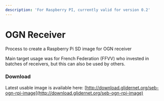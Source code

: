 ```yaml
---
description: 'For Raspberry PI, currently valid for version 0.2'
---
```


# OGN Receiver

Process to create a Raspberry Pi SD image for OGN receiver

Main target usage was for French Federation \(FFVV\) who invested in batches of receivers, but this can also be used by others.

### Download

Latest usable image is available here: [http://download.glidernet.org/seb-ogn-rpi-image](http://download.glidernet.org/seb-ogn-rpi-image)

